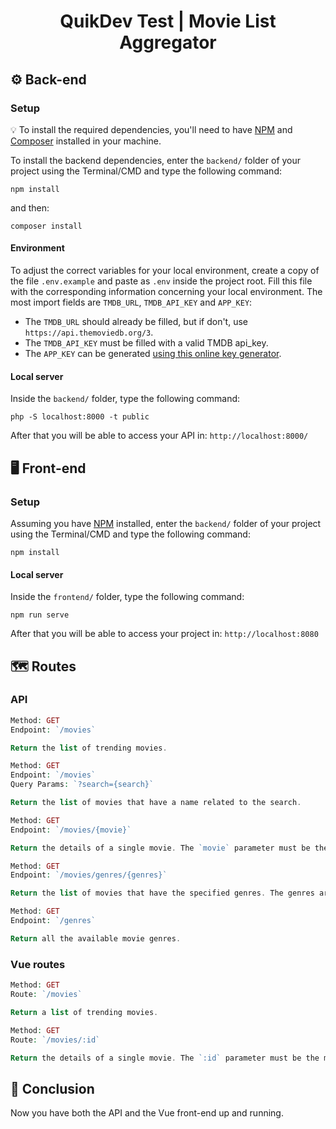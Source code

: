 <h1 align="center">
  QuikDev Test | Movie List Aggregator
</h1>

## :gear: Back-end

### Setup

:bulb: To install the required dependencies, you'll need to have [NPM](https://www.npmjs.com/) and [Composer](https://getcomposer.org/) installed in your machine.

To install the backend dependencies, enter the `backend/` folder of your project using the Terminal/CMD and type the following command:
 
```
npm install
``` 

and then:
```
composer install
```

#### Environment

To adjust the correct variables for your local environment, create a copy of the file `.env.example` and paste as `.env` inside the project root. 
Fill this file with the corresponding information concerning your local environment. The most import fields are `TMDB_URL`, `TMDB_API_KEY` and `APP_KEY`:

- The `TMDB_URL` should already be filled, but if don't, use `https://api.themoviedb.org/3`.
- The `TMDB_API_KEY` must be filled with a valid TMDB api_key.
- The `APP_KEY` can be generated [using this online key generator](http://www.unit-conversion.info/texttools/random-string-generator/).

#### Local server

Inside the `backend/` folder, type the following command:

```
php -S localhost:8000 -t public
```

After that you will be able to access your API in: `http://localhost:8000/`

## :desktop_computer: Front-end

### Setup

Assuming you have [NPM](https://www.npmjs.com/) installed, enter the `backend/` folder of your project using the Terminal/CMD and type the following command:

```
npm install
``` 

#### Local server

Inside the `frontend/` folder, type the following command:

```
npm run serve
```

After that you will be able to access your project in: `http://localhost:8080`

## :world_map: Routes

### API

```php
Method: GET
Endpoint: `/movies`

Return the list of trending movies.
```

```php
Method: GET
Endpoint: `/movies`
Query Params: `?search={search}`

Return the list of movies that have a name related to the search.
```

```php
Method: GET
Endpoint: `/movies/{movie}`

Return the details of a single movie. The `movie` parameter must be the movie `id`.
```

```php
Method: GET
Endpoint: `/movies/genres/{genres}`

Return the list of movies that have the specified genres. The genres are separated by comma. For example: `http://localhost:8000/movies/genres/28,14`.
```

```php
Method: GET
Endpoint: `/genres`

Return all the available movie genres.
```

### Vue routes

```php
Method: GET
Route: `/movies`

Return a list of trending movies.
```

```php
Method: GET
Route: `/movies/:id`

Return the details of a single movie. The `:id` parameter must be the movie `id`.
```

## :checkered_flag: Conclusion

Now you have both the API and the Vue front-end up and running.